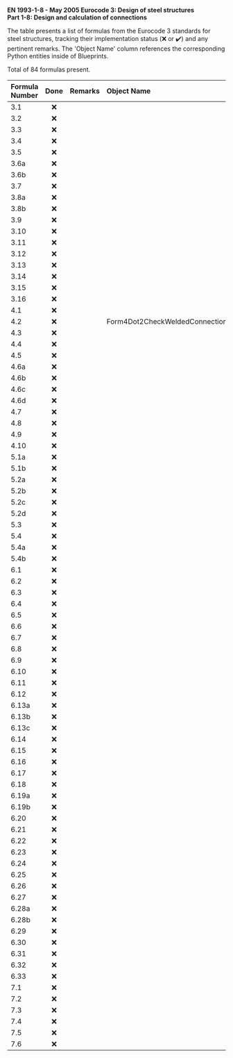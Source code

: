 **EN 1993-1-8 - May 2005
Eurocode 3: Design of steel structures  
Part 1-8: Design and calculation of connections** 

The table presents a list of formulas from the Eurocode 3 standards for steel structures, tracking their implementation status (:x: or :heavy_check_mark:) and any pertinent remarks. The 'Object Name' column references the corresponding Python entities inside of Blueprints.  

Total of 84 formulas present.  

| Formula Number | Done | Remarks | Object Name                     |
|:---------------|:----:|:--------|:--------------------------------|
| 3.1            | :x:  |         |                                |
| 3.2            | :x:  |         |                                |
| 3.3            | :x:  |         |                                |
| 3.4            | :x:  |         |                                |
| 3.5            | :x:  |         |                                |
| 3.6a           | :x:  |         |                                |
| 3.6b           | :x:  |         |                                |
| 3.7            | :x:  |         |                                |
| 3.8a           | :x:  |         |                                |
| 3.8b           | :x:  |         |                                |
| 3.9            | :x:  |         |                                |
| 3.10           | :x:  |         |                                |
| 3.11           | :x:  |         |                                |
| 3.12           | :x:  |         |                                |
| 3.13           | :x:  |         |                                |
| 3.14           | :x:  |         |                                |
| 3.15           | :x:  |         |                                |
| 3.16           | :x:  |         |                                |
| 4.1            | :x:  |         |                                |
| 4.2            | :x:  |         | Form4Dot2CheckWeldedConnection |
| 4.3            | :x:  |         |                                |
| 4.4            | :x:  |         |                                |
| 4.5            | :x:  |         |                                |
| 4.6a           | :x:  |         |                                |
| 4.6b           | :x:  |         |                                |
| 4.6c           | :x:  |         |                                |
| 4.6d           | :x:  |         |                                |
| 4.7            | :x:  |         |                                |
| 4.8            | :x:  |         |                                |
| 4.9            | :x:  |         |                                |
| 4.10           | :x:  |         |                                |
| 5.1a           | :x:  |         |                                |
| 5.1b           | :x:  |         |                                |
| 5.2a           | :x:  |         |                                |
| 5.2b           | :x:  |         |                                |
| 5.2c           | :x:  |         |                                |
| 5.2d           | :x:  |         |                                |
| 5.3            | :x:  |         |                                |
| 5.4            | :x:  |         |                                |
| 5.4a           | :x:  |         |                                |
| 5.4b           | :x:  |         |                                |
| 6.1            | :x:  |         |                                |
| 6.2            | :x:  |         |                                |
| 6.3            | :x:  |         |                                |
| 6.4            | :x:  |         |                                |
| 6.5            | :x:  |         |                                |
| 6.6            | :x:  |         |                                |
| 6.7            | :x:  |         |                                |
| 6.8            | :x:  |         |                                |
| 6.9            | :x:  |         |                                |
| 6.10           | :x:  |         |                                |
| 6.11           | :x:  |         |                                |
| 6.12           | :x:  |         |                                |
| 6.13a          | :x:  |         |                                |
| 6.13b          | :x:  |         |                                |
| 6.13c          | :x:  |         |                                |
| 6.14           | :x:  |         |                                |
| 6.15           | :x:  |         |                                |
| 6.16           | :x:  |         |                                |
| 6.17           | :x:  |         |                                |
| 6.18           | :x:  |         |                                |
| 6.19a          | :x:  |         |                                |
| 6.19b          | :x:  |         |                                |
| 6.20           | :x:  |         |                                |
| 6.21           | :x:  |         |                                |
| 6.22           | :x:  |         |                                |
| 6.23           | :x:  |         |                                |
| 6.24           | :x:  |         |                                |
| 6.25           | :x:  |         |                                |
| 6.26           | :x:  |         |                                |
| 6.27           | :x:  |         |                                |
| 6.28a          | :x:  |         |                                |
| 6.28b          | :x:  |         |                                |
| 6.29           | :x:  |         |                                |
| 6.30           | :x:  |         |                                |
| 6.31           | :x:  |         |                                |
| 6.32           | :x:  |         |                                |
| 6.33           | :x:  |         |                                |
| 7.1            | :x:  |         |                                |
| 7.2            | :x:  |         |                                |
| 7.3            | :x:  |         |                                |
| 7.4            | :x:  |         |                                |
| 7.5            | :x:  |         |                                |
| 7.6            | :x:  |         |                                |
